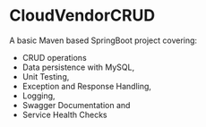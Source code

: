 # CloudVendorCRUD
A basic Maven based SpringBoot project covering:
- CRUD operations
- Data persistence with MySQL,
- Unit Testing,
- Exception and Response Handling,
- Logging,
- Swagger Documentation and
- Service Health Checks
